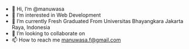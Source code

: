 - 👋 Hi, I’m @manuwasa
- 👀 I’m interested in Web Development
- 🌱 I’m currently Fresh Graduated From Universitas Bhayangkara Jakarta Raya, Indonesia
- 💞️ I’m looking to collaborate on 
- 📫 How to reach me manuwasa.f@gmail.com

<!---
manuwasa/manuwasa is a ✨ special ✨ repository because its `README.md` (this file) appears on your GitHub profile.
You can click the Preview link to take a look at your changes.
--->
